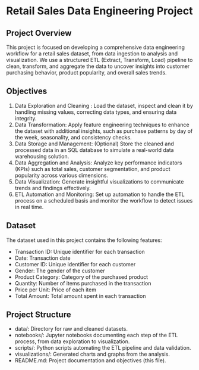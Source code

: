 # Retail Sales Data Engineering Project 
## Project Overview
This project is focused on developing a comprehensive data engineering workflow for a retail sales dataset, from data ingestion to analysis and visualization. We use a structured ETL (Extract, Transform, Load) pipeline to clean, transform, and aggregate the data to uncover insights into customer purchasing behavior, product popularity, and overall sales trends.

## Objectives
1. Data Exploration and Cleaning : Load the dataset, inspect and clean it by handling missing values, correcting data types, and ensuring data integrity.
2. Data Transformation: Apply feature engineering techniques to enhance the dataset with additional insights, such as purchase patterns by day of the week, seasonality, and consistency checks.
3. Data Storage and Management: (Optional) Store the cleaned and processed data in an SQL database to simulate a real-world data warehousing solution.
4. Data Aggregation and Analysis: Analyze key performance indicators (KPIs) such as total sales, customer segmentation, and product popularity across various dimensions.
5. Data Visualization: Generate insightful visualizations to communicate trends and findings effectively.
6. ETL Automation and Monitoring: Set up automation to handle the ETL process on a scheduled basis and monitor the workflow to detect issues in real time.
## Dataset
The dataset used in this project contains the following features:

* Transaction ID: Unique identifier for each transaction
* Date: Transaction date
* Customer ID: Unique identifier for each customer
* Gender: The gender of the customer
* Product Category: Category of the purchased product
* Quantity: Number of items purchased in the transaction
* Price per Unit: Price of each item
* Total Amount: Total amount spent in each transaction
## Project Structure
* data/: Directory for raw and cleaned datasets.
* notebooks/: Jupyter notebooks documenting each step of the ETL process, from data exploration to visualization.
* scripts/: Python scripts automating the ETL pipeline and data validation.
* visualizations/: Generated charts and graphs from the analysis.
* README.md: Project documentation and objectives (this file).
